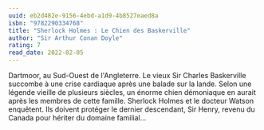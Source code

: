 ```yaml
---
uuid: eb2d482e-9156-4ebd-a1d9-4b8527eaed8a
isbn: "9782290334768"
title: "Sherlock Holmes : Le Chien des Baskerville"
author: "Sir Arthur Conan Doyle"
rating: 7
read_date: 2022-02-05
---
```


Dartmoor, au Sud-Ouest de l'Angleterre. Le vieux Sir Charles Baskerville succombe à une crise cardiaque après une balade sur la lande. Selon une légende vieille de plusieurs siècles, un énorme chien démoniaque en aurait après les membres de cette famille. Sherlock Holmes et le docteur Watson enquêtent. Ils doivent protéger le dernier descendant, Sir Henry, revenu du Canada pour hériter du domaine familial…
